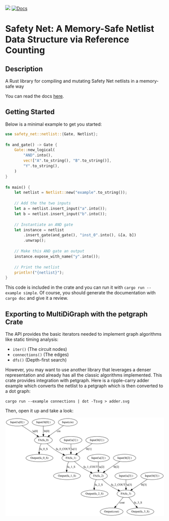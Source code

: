 ![](https://github.com/matth2k/safety-net/actions/workflows/rust.yml/badge.svg)
[![Docs](https://img.shields.io/badge/docs-github--pages-blue)](https://matth2k.github.io/safety-net/)

# Safety Net: A Memory-Safe Netlist Data Structure via Reference Counting

## Description

A Rust library for compiling and mutating Safety Net netlists in a memory-safe way

You can read the docs [here](https://matth2k.github.io/safety-net/).

## Getting Started

Below is a minimal example to get you started:

```rust
use safety_net::netlist::{Gate, Netlist};

fn and_gate() -> Gate {
    Gate::new_logical(
        "AND".into(),
        vec!["A".to_string(), "B".to_string()],
        "Y".to_string(),
    )
}

fn main() {
    let netlist = Netlist::new("example".to_string());

    // Add the the two inputs
    let a = netlist.insert_input("a".into());
    let b = netlist.insert_input("b".into());

    // Instantiate an AND gate
    let instance = netlist
        .insert_gate(and_gate(), "inst_0".into(), &[a, b])
        .unwrap();

    // Make this AND gate an output
    instance.expose_with_name("y".into());

    // Print the netlist
    println!("{netlist}");
}
```

This code is included in the crate and you can run it with `cargo run --example simple`. Of course, you should generate the documentation with `cargo doc` and give it a review.

## Exporting to MultiDiGraph with the petgraph Crate

The API provides the basic iterators needed to implement graph algorithms like static timing analysis:

- `iter()` (The circuit nodes)
- `connections()` (The edges)
- `dfs()` (Depth-first search)

However, you may want to use another library that leverages a denser representation and already has all the classic algorithms implemented. This crate provides integration with petgraph. Here is a ripple-carry adder example which converts the netlist to a petgraph which is then converted to a dot graph:

`cargo run --example connections | dot -Tsvg > adder.svg`

Then, open it up and take a look:

![Ripple-carry adder](doc/adder.svg)
